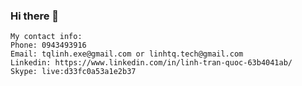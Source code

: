 ### Hi there 👋
```
My contact info:
Phone: 0943493916
Email: tqlinh.exe@gmail.com or linhtq.tech@gmail.com
Linkedin: https://www.linkedin.com/in/linh-tran-quoc-63b4041ab/
Skype: live:d33fc0a53a1e2b37
```

<!--
**tql247/tql247** is a ✨ _special_ ✨ repository because its `README.md` (this file) appears on your GitHub profile.

Here are some ideas to get you started:

- 🔭 I’m currently working on ...
- 🌱 I’m currently learning ...
- 👯 I’m looking to collaborate on ...
- 🤔 I’m looking for help with ...
- 💬 Ask me about ...
- 📫 How to reach me: ...
- 😄 Pronouns: ...
- ⚡ Fun fact: ...
-->
